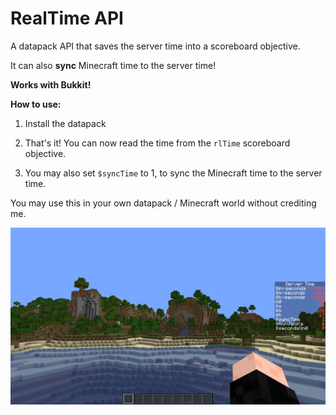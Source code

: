 # RealTime API 

A datapack API that saves the server time into a scoreboard objective.



It can also **sync** Minecraft time to the server time!



**Works with Bukkit!**



**How to use:**

 1. Install the datapack

 2. That's it! You can now read the time from the `rlTime` scoreboard objective.

 3. You may also set `$syncTime` to 1, to sync the Minecraft time to the server time.

    

You may use this in your own datapack / Minecraft world without crediting me.



![rlTime](Screenshots/rlTime.png)

